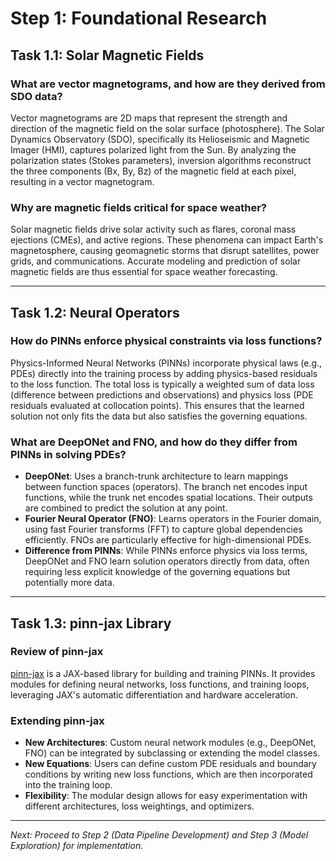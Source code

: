 # Step 1: Foundational Research

## Task 1.1: Solar Magnetic Fields

### What are vector magnetograms, and how are they derived from SDO data?
Vector magnetograms are 2D maps that represent the strength and direction of the magnetic field on the solar surface (photosphere). The Solar Dynamics Observatory (SDO), specifically its Helioseismic and Magnetic Imager (HMI), captures polarized light from the Sun. By analyzing the polarization states (Stokes parameters), inversion algorithms reconstruct the three components (Bx, By, Bz) of the magnetic field at each pixel, resulting in a vector magnetogram.

### Why are magnetic fields critical for space weather?
Solar magnetic fields drive solar activity such as flares, coronal mass ejections (CMEs), and active regions. These phenomena can impact Earth's magnetosphere, causing geomagnetic storms that disrupt satellites, power grids, and communications. Accurate modeling and prediction of solar magnetic fields are thus essential for space weather forecasting.

---

## Task 1.2: Neural Operators

### How do PINNs enforce physical constraints via loss functions?
Physics-Informed Neural Networks (PINNs) incorporate physical laws (e.g., PDEs) directly into the training process by adding physics-based residuals to the loss function. The total loss is typically a weighted sum of data loss (difference between predictions and observations) and physics loss (PDE residuals evaluated at collocation points). This ensures that the learned solution not only fits the data but also satisfies the governing equations.

### What are DeepONet and FNO, and how do they differ from PINNs in solving PDEs?
- **DeepONet**: Uses a branch-trunk architecture to learn mappings between function spaces (operators). The branch net encodes input functions, while the trunk net encodes spatial locations. Their outputs are combined to predict the solution at any point.
- **Fourier Neural Operator (FNO)**: Learns operators in the Fourier domain, using fast Fourier transforms (FFT) to capture global dependencies efficiently. FNOs are particularly effective for high-dimensional PDEs.
- **Difference from PINNs**: While PINNs enforce physics via loss terms, DeepONet and FNO learn solution operators directly from data, often requiring less explicit knowledge of the governing equations but potentially more data.

---

## Task 1.3: pinn-jax Library

### Review of pinn-jax
[pinn-jax](https://gitlab.jhuapl.edu/apl-sciml/pinn-jax) is a JAX-based library for building and training PINNs. It provides modules for defining neural networks, loss functions, and training loops, leveraging JAX's automatic differentiation and hardware acceleration.

### Extending pinn-jax
- **New Architectures**: Custom neural network modules (e.g., DeepONet, FNO) can be integrated by subclassing or extending the model classes.
- **New Equations**: Users can define custom PDE residuals and boundary conditions by writing new loss functions, which are then incorporated into the training loop.
- **Flexibility**: The modular design allows for easy experimentation with different architectures, loss weightings, and optimizers.

---

*Next: Proceed to Step 2 (Data Pipeline Development) and Step 3 (Model Exploration) for implementation.* 